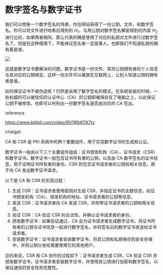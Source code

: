 # 数字签名与数字证书

我们可以想象一个数字签名的场景。你在网站获得了一份公钥，文件，和数字签名。你可以将文件进行哈希后得到的 $H_1$，与用公钥对数字签名解密得到的内容 $H_2$ 进行比较，如果两者相同，那么代表的确是使用了对应的私钥对文件进行过数字签名了。但是在这种情境下，不能保证签名者一定是某人，也即我们不知道私钥的拥有着是谁。

![](img/57f2bb08df7ad4d5140df62c161a4e47_MD5.png)

这就是数字证书要解决的问题。数字证书是一份文件，其将公钥拥有者的个人信息与其对应的公钥绑定。这样一份文件可以被放在互联网上，让别人知道公钥的拥有者是谁。

如何保证证书不被伪造呢？仍然是采用了数字签名的模式。在系统安装的时候，一些权威的可以被信任的认证中心（CA）的公钥即被保存在了电脑之上，以此保证公钥不被修改，也即可以判别出一份数字签名是否由对应的 CA 签出。

reference

<https://www.bilibili.com/video/BV18N411X7ty>

chatgpt:

CA 和 CSR 是 PKI 系统中的两个重要组件，用于实现数字证书的生成和认证。

数字证书一般由以下三个主要组件组成：证书颁发机构（CA）、证书请求（CSR）和数字证书。数字证书一般包含证书所有者的公钥，以及由 CA 数字签名的证书信息，用于证明证书所有者的身份。CSR 则包含证书请求者的公钥和相关信息，用于向 CA 发出数字证书请求。

以下是 CA 和 CSR 的实现过程：

1. 生成 CSR：证书请求者使用密钥对生成 CSR，并指定证书的主题信息，如证书颁发机构（CA）、颁发机构的地址、证书请求者的公钥等信息。
2. 发送 CSR：证书请求者向 CA 发送 CSR，并附带证书请求者的公钥和相关信息。
3. 验证 CSR：CA 验证 CSR 的合法性，并确认证书请求者的身份。
4. 颁发数字证书：如果验证通过，CA 会为证书请求者生成数字证书，将证书所有者的公钥与证书信息一起进行数字签名，并将签名后的数字证书发送给证书请求者。
5. 安装数字证书：证书请求者安装数字证书，将其公钥和私钥保存到安全存储中，并将公钥分发给需要使用它的其他用户。

总的来说，CSR 和 CA 协作的过程如下：证书请求者生成 CSR，CA 验证 CSR 并颁发数字证书，证书请求者安装数字证书，并使用其公钥进行加密和数字签名，以保证通信的安全性和完整性。
